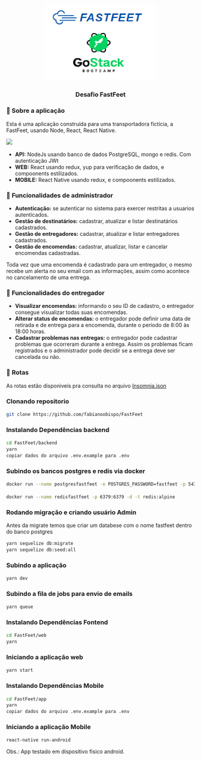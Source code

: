 <h1 align="center">
  <img alt="Fastfeet" title="Fastfeet" src=".github/LogoFastFeetGoStack.png" width="300px" />
</h1>

<h3 align="center">
  Desafio  FastFeet
</h3>

### :rocket: Sobre a aplicação

Esta é uma aplicação construída para uma transportadora fictícia, a FastFeet, usando Node, React, React Native.

<img src=".github/gifFastfeet.gif">

- **API:** NodeJs usando banco de dados PostgreSQL, mongo e redis. Com autenticação JWt 
- **WEB:** React usando redux, yup para verificação de dados, e compoonents estilizados.
- **MOBILE:** React Native usando redux, e compoonents estilizados.

### :bookmark_tabs: **Funcionalidades de administrador**

- **Autenticação:** se autenticar no sistema para exercer restritas a usuarios autenticados.
- **Gestão de destinatários:** cadastrar, atualizar e listar destinatários cadastrados.
- **Gestão de entregadores:** cadastrar, atualizar e listar entregadores cadastrados.
- **Gestão de encomendas:** cadastrar, atualizar, listar e cancelar encomendas cadastradas.

Toda vez que uma encomenda é cadastrado para um entregador, o mesmo recebe um alerta no seu email com as informações, assim como acontece no cancelamento de uma entrega.

### :bookmark_tabs: **Funcionalidades do entregador**

- **Visualizar encomendas:** informando o seu ID de cadastro, o entregador consegue visualizar todas suas encomendas.
- **Alterar status de encomendas:** o entregador pode definir uma data de retirada e de entrega para a encomenda, durante o periodo de 8:00 às 18:00 horas.
- **Cadastrar problemas nas entregas:** o entregador pode cadastrar problemas que ocorreram durante a entrega. Assim os problemas ficam registrados e o administrador pode decidir se a entrega deve ser cancelada ou não.

### :bookmark_tabs: **Rotas**
As rotas estão disponiveis pra consulta no arquivo <a href="https://github.com/fabianoobispo/FastFeet/blob/master/backend/Insomnia_export.json" target="_blank" alt="Rotas">Insomnia.json</a>

### Clonando repositorio
```sh 
git clone https://github.com/fabianoobispo/FastFeet
```

### Instalando Dependências backend
```sh
cd FastFeet/backend
yarn
copiar dados do arquivo .env.example para .env
```

### Subindo os bancos postgres e redis via docker 
```sh
docker run --name postgresfastfeet -e POSTGRES_PASSWORD=fastfeet -p 5432:5432 -d postgres:11

docker run --name redisfastfeet -p 6379:6379 -d -t redis:alpine

```
 

### Rodando migração e criando usuário Admin
Antes da migrate temos que criar um databese com o nome fastfeet dentro do banco postgres
```sh
yarn sequelize db:migrate
yarn sequelize db:seed:all
```

### Subindo a aplicação
```sh
yarn dev
```
### Subindo a fila de jobs para envio de emails
```sh
yarn queue
```


### Instalando Dependências Fontend
```sh
cd FastFeet/web
yarn
```

### Iniciando a aplicação web
```sh
yarn start
```
 



### Instalando Dependências Mobile
```sh
cd FastFeet/app
yarn
copiar dados do arquivo .env.example para .env
```

### Iniciando a aplicação Mobile
```sh
react-native run-android
```
Obs.: App testado em dispositivo fisico android.
 

